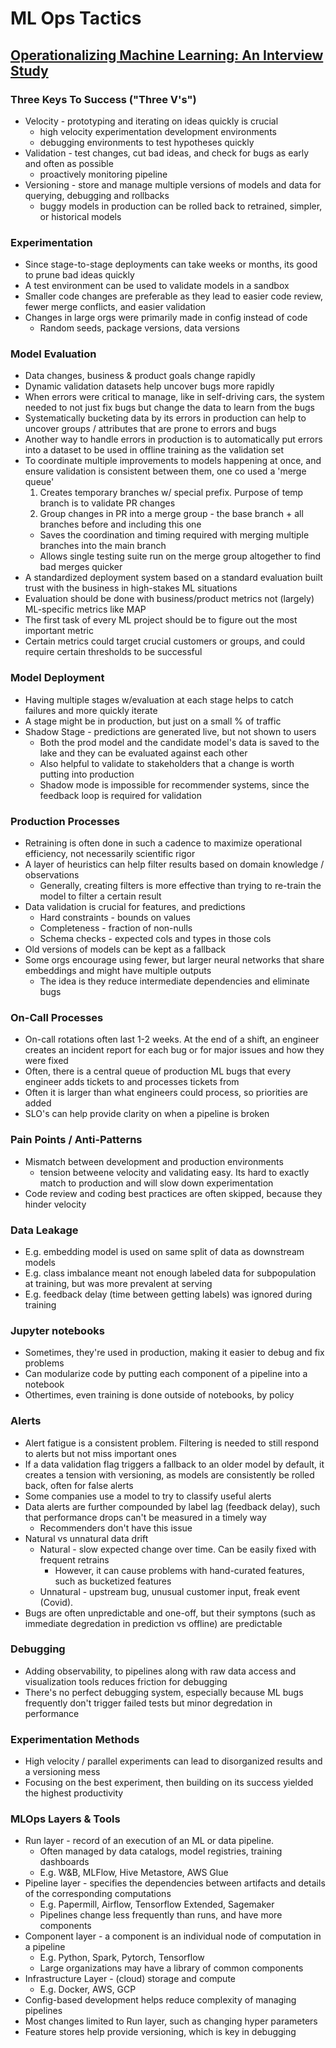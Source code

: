 # ML Ops Tactics 

## [Operationalizing Machine Learning: An Interview Study](https://arxiv.org/pdf/2209.09125.pdf)

### Three Keys To Success ("Three V's")
* Velocity - prototyping and iterating on ideas quickly is crucial
	* high velocity experimentation development environments
	* debugging environments to test hypotheses quickly
* Validation - test changes, cut bad ideas, and check for bugs as early and often as possible
	* proactively monitoring pipeline
* Versioning - store and manage multiple versions of models and data for querying, debugging and rollbacks
	* buggy models in production can be rolled back to retrained, simpler, or historical models

### Experimentation
* Since stage-to-stage deployments can take weeks or months, its good to prune bad ideas quickly
* A test environment can be used to validate models in a sandbox
* Smaller code changes are preferable as they lead to easier code review, fewer merge conflicts, and easier validation
* Changes in large orgs were primarily made in config instead of code
	* Random seeds, package versions, data versions

### Model Evaluation
* Data changes, business & product goals change rapidly
* Dynamic validation datasets help uncover bugs more rapidly
* When errors were critical to manage, like in self-driving cars, the system needed to not just fix bugs but change the data to learn from the bugs
* Systematically bucketing data by its errors in production can help to uncover groups / attributes that are prone to errors and bugs
* Another way to handle errors in production is to automatically put errors into a dataset to be used in offline training as the validation set
* To coordinate multiple improvements to models happening at once, and ensure validation is consistent between them, one co used a 'merge queue'
	1. Creates temporary branches w/ special prefix. Purpose of temp branch is to validate PR changes
	2. Group changes in PR into a merge group - the base branch + all branches before and including this one
	* Saves the coordination and timing required with merging multiple branches into the main branch 
	* Allows single testing suite run on the merge group altogether to find bad merges quicker
* A standardized deployment system based on a standard evaluation built trust with the business in high-stakes ML situations
* Evaluation should be done with business/product metrics not (largely) ML-specific metrics like MAP
* The first task of every ML project should be to figure out the most important metric
* Certain metrics could target crucial customers or groups, and could require certain thresholds to be successful 

### Model Deployment
* Having multiple stages w/evaluation at each stage helps to catch failures and more quickly iterate
* A stage might be in production, but just on a small % of traffic
* Shadow Stage - predictions are generated live, but not shown to users
	* Both the prod model and the candidate model's data is saved to the lake and they can be evaluated against each other
	* Also helpful to validate to stakeholders that a change is worth putting into production
	* Shadow mode is impossible for recommender systems, since the feedback loop is required for validation

### Production Processes
* Retraining is often done in such a cadence to maximize operational efficiency, not necessarily scientific rigor
* A layer of heuristics can help filter results based on domain knowledge / observations 
	* Generally, creating filters is more effective than trying to re-train the model to filter a certain result
* Data validation is crucial for features, and predictions
	* Hard constraints - bounds on values
	* Completeness - fraction of non-nulls
	* Schema checks - expected cols and types in those  cols
* Old versions of models can be kept as a fallback
* Some orgs encourage using fewer, but larger neural networks that share embeddings and might have multiple outputs
	* The idea is they reduce intermediate dependencies and eliminate bugs

### On-Call Processes
* On-call rotations often last 1-2 weeks. At the end of a shift, an engineer creates an incident report for each bug or for major issues and how they were fixed
* Often, there is a central queue of production ML bugs that every engineer adds tickets to and processes tickets from
* Often it is larger than what engineers could process, so priorities are added
* SLO's can help provide clarity on when a pipeline is broken

### Pain Points / Anti-Patterns
* Mismatch between development and production environments
	* tension betweene velocity and validating easy. Its hard to exactly match to production and will slow down experimentation
* Code review and coding best practices are often skipped, because they hinder velocity

### Data Leakage
* E.g. embedding model is used on same split of data as downstream models
* E.g. class imbalance meant not enough labeled data for subpopulation at training, but was more prevalent at serving
* E.g. feedback delay (time between getting labels) was ignored during training

### Jupyter notebooks
* Sometimes, they're used in production, making it easier to debug and fix problems
* Can modularize code by putting each component of a pipeline into a notebook
* Othertimes, even training is done outside of notebooks, by policy

### Alerts
* Alert fatigue is a consistent problem. Filtering is needed to still respond to alerts but not miss important ones 
* If a data validation flag triggers a fallback to an older model by default, it creates a tension with versioning, as models are consistently be rolled back, often for false alerts
* Some companies use a model to try to classify useful alerts
* Data alerts are further compounded by label lag (feedback delay), such that performance drops can't be measured in a timely way
	* Recommenders don't have this issue
* Natural vs unnatural data drift
	* Natural - slow expected change over time. Can be easily fixed with frequent retrains
		* However, it can cause problems with hand-curated features, such as bucketized features
	* Unnatural - upstream bug, unusual customer input, freak event (Covid). 
* Bugs are often unpredictable and one-off, but their symptons (such as immediate degredation in prediction vs offline) are predictable

### Debugging
* Adding observability, to pipelines along with raw data access and visualization tools reduces friction for debugging
* There's no perfect debugging system, especially because ML bugs frequently don't trigger failed tests but minor degredation in performance

### Experimentation Methods
* High velocity / parallel experiments can lead to disorganized results and a versioning mess
* Focusing on the best experiment, then building on its success yielded the highest productivity

### MLOps Layers & Tools
* Run layer - record of an execution of an ML or data pipeline. 
	* Often managed by data catalogs, model registries, training dashboards
	* E.g. W&B, MLFlow, Hive Metastore, AWS Glue
* Pipeline layer - specifies the dependencies between artifacts and details of the corresponding computations
	* E.g. Papermill, Airflow, Tensorflow Extended, Sagemaker
	* Pipelines change less frequently than runs, and have more components
* Component layer - a component is an individual node of computation in a pipeline
	* E.g. Python, Spark, Pytorch, Tensorflow
	* Large organizations may have a library of common components
* Infrastructure Layer - (cloud) storage and compute
	* E.g. Docker, AWS, GCP
* Config-based development helps reduce complexity of managing pipelines
* Most changes limited to Run layer, such as changing hyper parameters
* Feature stores help provide versioning, which is key in debugging